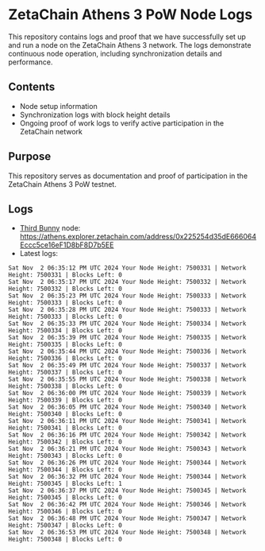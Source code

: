 # ZetaChain Athens 3 PoW Node Logs
This repository contains logs and proof that we have successfully set up and run a node on the ZetaChain Athens 3 network. The logs demonstrate continuous node operation, including synchronization details and performance.

## Contents
- Node setup information
- Synchronization logs with block height details
- Ongoing proof of work logs to verify active participation in the ZetaChain network

## Purpose
This repository serves as documentation and proof of participation in the ZetaChain Athens 3 PoW testnet.

## Logs

- [Third Bunny](https://thirdbunny.xyz/) node: https://athens.explorer.zetachain.com/address/0x225254d35dE666064Eccc5ce16eF1D8bF8D7b5EE
- Latest logs:
```
Sat Nov  2 06:35:12 PM UTC 2024 Your Node Height: 7500331 | Network Height: 7500331 | Blocks Left: 0
Sat Nov  2 06:35:17 PM UTC 2024 Your Node Height: 7500332 | Network Height: 7500332 | Blocks Left: 0
Sat Nov  2 06:35:23 PM UTC 2024 Your Node Height: 7500333 | Network Height: 7500333 | Blocks Left: 0
Sat Nov  2 06:35:28 PM UTC 2024 Your Node Height: 7500333 | Network Height: 7500333 | Blocks Left: 0
Sat Nov  2 06:35:33 PM UTC 2024 Your Node Height: 7500334 | Network Height: 7500334 | Blocks Left: 0
Sat Nov  2 06:35:39 PM UTC 2024 Your Node Height: 7500335 | Network Height: 7500335 | Blocks Left: 0
Sat Nov  2 06:35:44 PM UTC 2024 Your Node Height: 7500336 | Network Height: 7500336 | Blocks Left: 0
Sat Nov  2 06:35:49 PM UTC 2024 Your Node Height: 7500337 | Network Height: 7500337 | Blocks Left: 0
Sat Nov  2 06:35:55 PM UTC 2024 Your Node Height: 7500338 | Network Height: 7500338 | Blocks Left: 0
Sat Nov  2 06:36:00 PM UTC 2024 Your Node Height: 7500339 | Network Height: 7500339 | Blocks Left: 0
Sat Nov  2 06:36:05 PM UTC 2024 Your Node Height: 7500340 | Network Height: 7500340 | Blocks Left: 0
Sat Nov  2 06:36:11 PM UTC 2024 Your Node Height: 7500341 | Network Height: 7500341 | Blocks Left: 0
Sat Nov  2 06:36:16 PM UTC 2024 Your Node Height: 7500342 | Network Height: 7500342 | Blocks Left: 0
Sat Nov  2 06:36:21 PM UTC 2024 Your Node Height: 7500343 | Network Height: 7500343 | Blocks Left: 0
Sat Nov  2 06:36:26 PM UTC 2024 Your Node Height: 7500344 | Network Height: 7500344 | Blocks Left: 0
Sat Nov  2 06:36:32 PM UTC 2024 Your Node Height: 7500344 | Network Height: 7500345 | Blocks Left: 1
Sat Nov  2 06:36:37 PM UTC 2024 Your Node Height: 7500345 | Network Height: 7500345 | Blocks Left: 0
Sat Nov  2 06:36:42 PM UTC 2024 Your Node Height: 7500346 | Network Height: 7500346 | Blocks Left: 0
Sat Nov  2 06:36:48 PM UTC 2024 Your Node Height: 7500347 | Network Height: 7500347 | Blocks Left: 0
Sat Nov  2 06:36:53 PM UTC 2024 Your Node Height: 7500348 | Network Height: 7500348 | Blocks Left: 0
```
